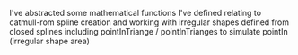 I've abstracted some mathematical functions I've defined relating to catmull-rom spline creation and working with irregular shapes defined from closed splines including pointInTriange / pointInTrianges to simulate pointIn (irregular shape area)
